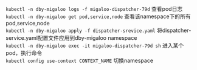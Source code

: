 `kubectl -n dby-migaloo logs -f migaloo-dispatcher-79d`   查看pod日志 </br>
`kubectl -n dby-migaloo get pod,service,node` 查看该namespace下的所有pod,service,node </br>
`kubectl -n dby-migaloo apply -f dispatcher-srevice.yaml` 将dispatcher-service.yaml配置文件应用到dby-migaloo namespace </br>
`kubectl -n dby-migaloo exec -it migaloo-dispatcher-79d sh`  进入某个pod，执行命令 </br>
`kubectl config use-context CONTEXT_NAME` 切换namespace


